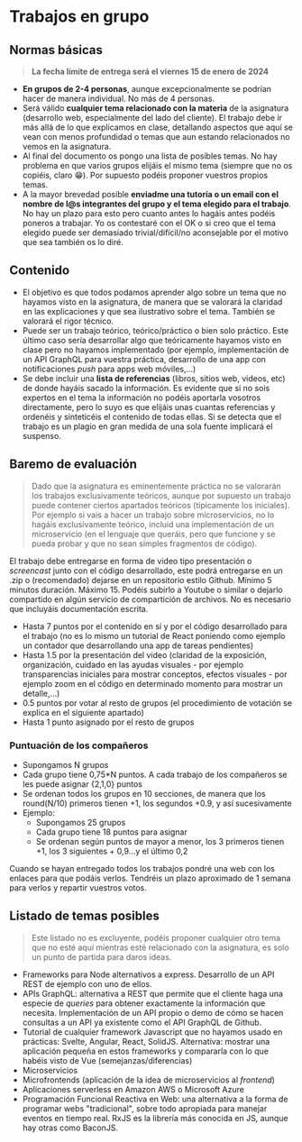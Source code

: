 # Trabajos en grupo
## Normas básicas

> **La fecha límite de entrega será el viernes 15 de enero de 2024**


- **En grupos de 2-4 personas**, aunque excepcionalmente se podrían hacer de manera individual. No más de 4 personas.
- Será válido **cualquier tema relacionado con la materia** de la asignatura (desarrollo web, especialmente del lado del cliente). El trabajo debe ir más allá de lo que explicamos en clase, detallando aspectos que aquí se vean con menos profundidad o temas que aun estando relacionados no vemos en la asignatura.
- Al final del documento os pongo una lista de posibles temas. No hay problema en que varios grupos elijáis el mismo tema (siempre que no os copiéis, claro 😁). Por supuesto podéis proponer vuestros propios temas.
- A la mayor brevedad posible **enviadme una tutoría o un email con el nombre de l@s integrantes del grupo y el tema elegido para el trabajo**. No hay un plazo para esto pero cuanto antes lo hagáis antes podéis poneros a trabajar. Yo os contestaré con el OK o si creo que el tema elegido puede ser demasiado trivial/difícil/no aconsejable por el motivo que sea también os lo diré.

## Contenido

- El objetivo es que todos podamos aprender algo sobre un tema que no hayamos visto en la asignatura, de manera que se valorará la claridad en las explicaciones y que sea ilustrativo sobre el tema. También se valorará el rigor técnico.
- Puede ser un trabajo teórico, teórico/práctico o bien solo práctico. Este último caso sería desarrollar algo que teóricamente hayamos visto en clase pero no hayamos implementado (por ejemplo, implementación de un API GraphQL para vuestra práctica, desarrollo de una app con notificaciones *push* para apps web móviles,...)
- Se debe incluir una **lista de referencias** (libros, sitios web, videos, etc) de donde hayáis sacado la información. Es evidente que si no sois expertos en el tema la información no podéis aportarla vosotros directamente, pero lo suyo es que elijáis unas cuantas referencias y ordenéis y sinteticéis el contenido de todas ellas. Si se detecta que el trabajo es un plagio en gran medida de una sola fuente  implicará el suspenso.

## Baremo de evaluación

> Dado que la asignatura es eminentemente práctica no se valorarán los trabajos exclusivamente teóricos, aunque por supuesto un trabajo puede contener ciertos apartados teóricos (típicamente los iniciales). Por ejemplo si vais a hacer un trabajo sobre microservicios, no lo hagáis exclusivamente teórico, incluid una implementación de un microservicio (en el lenguaje que queráis, pero que funcione y se pueda probar y que no sean simples fragmentos de código).

El trabajo debe entregarse en forma de video tipo presentación o *screencast* junto con el código desarrollado, este podrá entregarse en un .zip o (recomendado) dejarse en un repositorio estilo Github. Mínimo 5 minutos duración. Máximo 15. Podéis subirlo a Youtube o similar o dejarlo compartido en algún servicio de compartición de archivos. No es necesario que incluyáis documentación escrita.

- Hasta 7 puntos por el contenido en sí y por el código desarrollado para el trabajo (no es lo mismo un tutorial de React poniendo como ejemplo un contador que desarrollando una app de tareas pendientes)
- Hasta 1.5 por la presentación del video (claridad de la exposición, organización, cuidado en las ayudas visuales - por ejemplo transparencias iniciales para mostrar conceptos, efectos visuales - por ejemplo zoom en el código en determinado momento para mostrar un detalle,...) 
- 0.5 puntos por votar al resto de grupos (el procedimiento de votación se explica en el siguiente apartado)
- Hasta 1 punto asignado por el resto de grupos 

### Puntuación de los compañeros

- Supongamos N grupos
- Cada grupo tiene 0,75*N puntos. A cada trabajo de los compañeros se les puede asignar {2,1,0} puntos
- Se ordenan todos los grupos en 10 secciones, de manera que los round(N/10) primeros tienen +1, los segundos +0.9, y así sucesivamente
- Ejemplo:
    - Supongamos 25 grupos
    - Cada grupo tiene 18 puntos para asignar
    - Se ordenan según puntos de mayor a menor, los 3 primeros tienen +1, los 3 siguientes + 0,9...y el último 0,2

Cuando se hayan entregado todos los trabajos pondré una web con los enlaces para que podáis verlos. Tendréis un plazo aproximado de 1 semana para verlos y repartir vuestros votos. 

## Listado de temas posibles

> Este listado no es excluyente, podéis proponer cualquier otro tema que no esté aquí mientras esté relacionado con la asignatura, es solo un punto de partida para daros ideas.

- Frameworks para Node alternativos a express. Desarrollo de un API REST de ejemplo con uno de ellos.
- APIs GraphQL: alternativa a REST que permite que el cliente haga una especie de *queries* para obtener exactamente la información que necesita. Implementación de un API propio o demo de cómo se hacen consultas a un API ya existente como el API GraphQL de Github.
- Tutorial de cualquier framework Javascript que no hayamos usado en prácticas: Svelte, Angular, React, SolidJS. Alternativa: mostrar una aplicación pequeña en estos frameworks y compararla con lo que habéis visto de Vue (semejanzas/diferencias)
- Microservicios
- Microfrontends (aplicación de la idea de microservicios al *frontend*)
- Aplicaciones serverless en Amazon AWS o Microsoft Azure
- Programación Funcional Reactiva en Web: una alternativa a la forma de programar webs "tradicional", sobre todo apropiada para manejar eventos en tiempo real. RxJS es la librería más conocida en JS, aunque hay otras como BaconJS.
